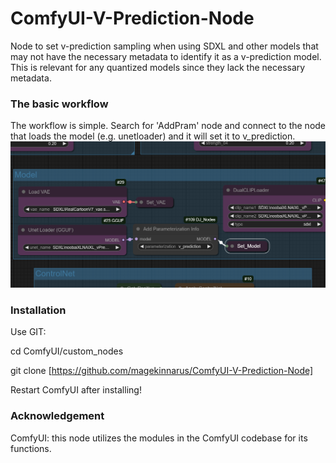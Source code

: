 # ComfyUI-V-Prediction-Node
Node to set v-prediction sampling when using SDXL and other models that may not have the necessary metadata to identify it as a v-prediction model.
This is relevant for any quantized models since they lack the necessary metadata.

### The basic workflow
The workflow is simple. Search for 'AddPram' node and connect to the node that loads the model (e.g. unetloader) and it will set it to v_prediction.
![Screenshot of AddParam node](images/Workflow01.png)
### Installation
Use GIT:

cd ComfyUI/custom_nodes

git clone [https://github.com/magekinnarus/ComfyUI-V-Prediction-Node]

Restart ComfyUI after installing!

### Acknowledgement
ComfyUI: this node utilizes the modules in the ComfyUI codebase for its functions.
